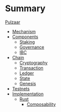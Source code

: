 # Summary

[Pulzaar](./pulzaar.md)

- [Mechanism](./mechanism.md)
- [Components]()
  - [Staking]()
  - [Governance]()
  - [IBC]()
- [Chain]()
  - [Cryptography](./crypto.md)
  - [Transaction](./chain/transaction.md)
  - [Ledger]()
  - [State]()
  - [Genesis]()
- [Testnets](./testnets.md)
- [Implementation]()
  - [Rust]()
    - [Composability](./implementation/rust/composability.md)
